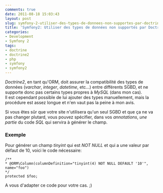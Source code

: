 ```yaml
---
comments: true
date: 2011-08-18 15:03:43
layout: post
slug: symfony-2-utiliser-des-types-de-donnees-non-supportes-par-doctrine
title: 'Symfony2: Utiliser des types de données non supportés par Doctrine'
categories:
- Development
- Symfony 2
tags:
- doctrine
- doctrine2
- php
- symfony
- symfony2
---
```


*Doctrine2*, en tant qu'ORM, doit assurer la compatibilité des types de données (_varchar_, _integer_, _datetime_, etc...) entre différents SGBD, et ne supporte donc pas certains types propres à *MySQL* (dans mon cas).  
Il est cependant possible de lui ajouter des types manuellement, mais la procédure est assez longue et n'en vaut pas la peine à mon avis.

Si vous êtes sûr que votre site n'utilisera qu'un seul SGBD et que ça ne va pas changer plutard, vous pouvez spécifier, dans vos *annotations*, *une partie* du code *SQL* qui servira à générer le champ.

### Exemple

Pour générer un champ _tinyint_ qui est _NOT NULL_ et qui a une valeur par défaut de 10, voici le code nécessaire:

    /**
    * @ORM\Column(columnDefinition="tinyint(4) NOT NULL DEFAULT '10'", name="foo")
    */
    protected $foo;

A vous d'adapter ce code pour votre cas. ;)
